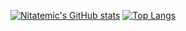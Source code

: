 [![Nitatemic's GitHub stats](https://github-readme-stats.vercel.app/api?username=nitatemic&theme=radical&show_icons=true)](https://github.com/anuraghazra/github-readme-stats)
[![Top Langs](https://github-readme-stats.vercel.app/api/top-langs/?username=nitatemic&theme=radical&layout=compact)](https://github.com/anuraghazra/github-readme-stats)
